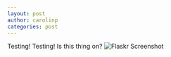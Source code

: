 ```yaml
---
layout: post
author: carolinp
categories: post 
---
```

Testing! Testing! Is this thing on?
![Flaskr Screenshot](https://lh5.googleusercontent.com/-cNbqPe1Rbu8/UnnEFX2JYdI/AAAAAAAAAPc/pkTtV4sG1WE/w680-h510-no/Flaskr.png)
